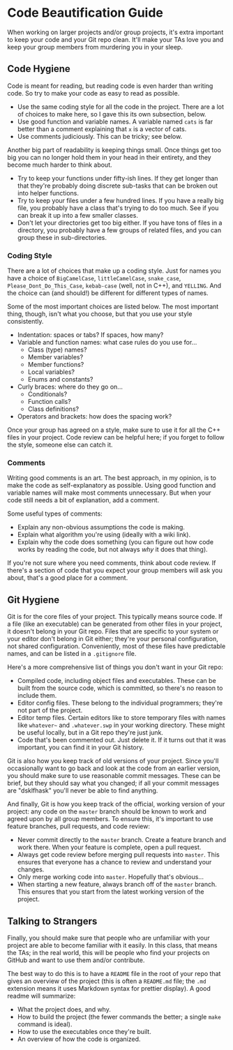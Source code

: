 # Code Beautification Guide

When working on larger projects  and/or group projects,  it's extra important to
keep your  code and your Git repo clean.  It'll make your TAs love you  and keep
your group members from murdering you in your sleep.


## Code Hygiene

Code is meant for reading, but reading code is even harder than writing code. So
try to make your code as easy to read as possible.

- Use the same coding style for all the code in the project.  There are a lot of
  choices to make here, so I gave this its own subsection, below.
- Use good function and variable names.  A variable named `cats` is far better
  than a comment explaining that `x` is a vector of cats.
- Use comments judiciously.  This can be tricky; see below.

Another big part of readability is keeping things small. Once things get too big
you can no longer hold them in your head in their entirety, and they become much
harder to think about.

- Try to keep your functions under fifty-ish lines. If they get longer than that
  they're probably doing  discrete sub-tasks  that can be broken out into helper
  functions.
- Try to keep  your files under  a few hundred lines.  If you have a  really big
  file, you probably have  a class that's trying to do too much.  See if you can
  break it up into a few smaller classes.
- Don't let your directories get too big either.  If you have tons of files in a
  directory,  you probably have a few groups of related files, and you can group
  these in sub-directories.


### Coding Style

There are a lot of choices that make up a coding style.  Just for names you have
a choice of `BigCamelCase`, `littleCamelCase`, `snake_case`, `Please_Dont_Do_This_Case`,
`kebab-case` (well, not in C++), and `YELLING`. And the choice can (and should!)
be different for different types of names.

Some of the most important choices  are listed below.  The most important thing,
though, isn't what you choose, but that you use your style consistently.

- Indentation: spaces or tabs?  If spaces, how many?
- Variable and function names: what case rules do you use for...
  - Class (type) names?
  - Member variables?
  - Member functions?
  - Local variables?
  - Enums and constants?
- Curly braces: where do they go on...
  - Conditionals?
  - Function calls?
  - Class definitions?
- Operators and brackets: how does the spacing work?

Once your group has agreed on a style, make sure to use it for all the C++ files
in your project.  Code review  can be helpful here;  if you forget to follow the
style, someone else can catch it.


### Comments

Writing good comments is an art.  The best approach,  in my opinion,  is to make
the code as self-explanatory as possible. Using good function and variable names
will make  most comments  unnecessary.  But when your code  still needs a bit of
explanation, add a comment.

Some useful types of comments:

- Explain any non-obvious assumptions the code is making.
- Explain what algorithm you're using (ideally with a wiki link).
- Explain why the code does something (you can figure out how code works by
  reading the code, but not always _why_ it does that thing).

If you're not sure where you need comments, think about code review.  If there's
a section of code  that you expect your group members will ask you about, that's
a good place for a comment.


## Git Hygiene

Git is for the core files of your project.  This typically means source code. If
a file  (like an executable)  can be generated from other files in your project,
it doesn't belong in  your Git repo.  Files that are specific to  your system or
your editor don't belong in Git either; they're your personal configuration, not
shared configuration.  Conveniently, most of these files have predictable names,
and can be listed in a `.gitignore` file.

Here's a more comprehensive list of things you don't want in your Git repo:

- Compiled code, including object files and executables. These can be built from
  the source code, which is committed, so there's no reason to include them.
- Editor config files.  These belong to the individual programmers; they're not
  part of the project.
- Editor temp files.  Certain editors like to store temporary files with names
  like `whatever~` and `.whatever.swp` in your working directory.  These might
  be useful locally, but in a Git repo they're just junk.
- Code that's been commented out. Just delete it.  If it turns out that it was
  important, you can find it in your Git history.

Git is also how you keep track of  old versions  of your project.  Since you'll
occasionally  want to go back and look at the code from  an earlier version, you
should make sure to use reasonable commit messages. These can be brief, but they
should say what you changed;  if all your commit messages are "dsklfhask" you'll
never be able to find anything.

And finally, Git is how you keep track of the official, working version of your
project: any code on the `master` branch should be known to work and agreed upon
by all group members.  To ensure this, it's important to use feature branches,
pull requests, and code review:

- Never commit directly to the `master` branch.  Create a feature branch and
  work there.  When your feature is complete, open a pull request.
- Always get code review before merging pull requests into `master`.  This
  ensures that everyone has a chance to review and understand your changes.
- Only merge working code into `master`.  Hopefully that's obvious...
- When starting a new feature, always branch off of the `master` branch.  This
  ensures that you start from the latest working version of the project.


## Talking to Strangers

Finally,  you should make sure that  people who are unfamiliar with your project
are able to become familiar with it easily.  In this class,  that means the TAs;
in the real world, this will be people who find your projects on GitHub and want
to use them and/or contribute.

The best way to do this is to have a `README` file in the root of your repo that
gives  an overview of the project  (this is often a `README.md` file;  the `.md`
extension means it uses  Markdown  syntax for prettier  display).  A good readme
will summarize:

- What the project does, and why.
- How to build the project (the fewer commands the better; a single `make`
  command is ideal).
- How to use the executables once they're built.
- An overview of how the code is organized.

